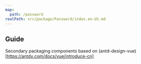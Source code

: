 ```yaml
---
map:
  path: /password
realPath: src/package/Password/index.en-US.md
---
```


## Guide

Secondary packaging components based on (antd-design-vue)[https://antdv.com/docs/vue/introduce-cn]
